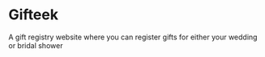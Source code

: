 # Gifteek
A gift registry website where you can register gifts for either your wedding or bridal shower

